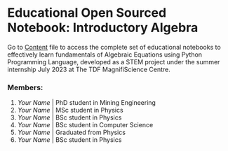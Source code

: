 # Educational Open Sourced Notebook: Introductory Algebra

Go to <a href="https://github.com/fazalabbas90397/Introductory-Algebra/blob/main/Introductory%20Algebra.ipynb">Content</a> file to access the complete set of educational notebooks to effectively learn fundamentals of Algebraic Equations using Python Programming Language, developed as a STEM project under the summer internship July 2023 at The TDF MagnifiScience Centre.

### Members:
1. *Your Name* | PhD student in Mining Engineering
2. *Your Name* | MSc student in Physics
3. *Your Name* | BSc student in Physics
4. *Your Name* | BSc student in Computer Science
5. *Your Name* | Graduated from Physics 
6. *Your Name* | BSc student in Physics
